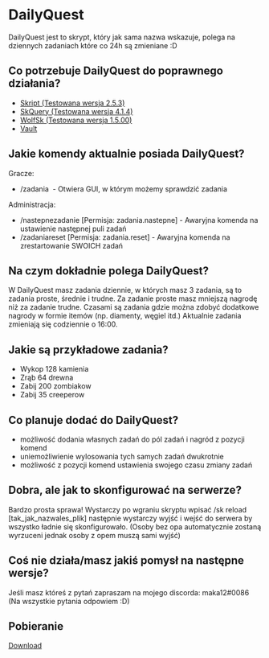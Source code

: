 # DailyQuest
DailyQuest jest to skrypt, który jak sama nazwa wskazuje, polega na dziennych zadaniach które co 24h są zmieniane :D 
## Co potrzebuje DailyQuest do poprawnego działania?
- [Skript (Testowana wersja 2.5.3)](https://github.com/SkriptLang/Skript/releases) 
- [SkQuery (Testowana wersja 4.1.4)](https://www.spigotmc.org/resources/skquery-1-9-1-16.36631/?__cf_chl_jschl_tk__=pmd_f222a7f7b1b0fa15fb86280649aa89d515cc0ec3-1628766827-0-gqNtZGzNAfijcnBszQi6)
- [WolfSk (Testowana wersja 1.5.00)](https://www.spigotmc.org/resources/wolfsk.77943/)
- [Vault](https://www.spigotmc.org/resources/vault.34315/?__cf_chl_jschl_tk__=pmd_1b089ca95e1f744d6aaf188000f45eb665513731-1628264500-0-gqNtZGzNAeKjcnBszQZ6)

## Jakie komendy aktualnie posiada DailyQuest?
Gracze:
- /zadania  - Otwiera GUI, w którym możemy sprawdzić zadania

Administracja:
- /nastepnezadanie [Permisja: zadania.nastepne] - Awaryjna komenda na ustawienie następnej puli zadań
- /zadaniareset [Permisja: zadania.reset] - Awaryjna komenda na zrestartowanie SWOICH zadań
## Na czym dokładnie polega DailyQuest?
W DailyQuest masz zadania dziennie, w których masz 3 zadania, są to zadania proste, średnie i trudne.
Za zadanie proste masz mniejszą nagrodę niż za zadanie trudne.
Czasami są zadania gdzie można zdobyć dodatkowe nagrody w formie itemów (np. diamenty, węgiel itd.)
Aktualnie zadania zmieniają się codziennie o 16:00.
## Jakie są przykładowe zadania?
- Wykop 128 kamienia
- Zrąb 64 drewna
- Zabij 200 zombiakow
- Zabij 35 creeperow
## Co planuje dodać do DailyQuest?
- możliwość dodania własnych zadań do pól zadań i nagród z pozycji komend
- uniemożliwienie wylosowania tych samych zadań dwukrotnie
- możliwość z pozycji komend ustawienia swojego czasu zmiany zadań
## Dobra, ale jak to skonfigurować na serwerze?
Bardzo prosta sprawa! Wystarczy po wgraniu skryptu wpisać /sk reload [tak_jak_nazwales_plik] następnie wystarczy wyjść i wejść do serwera by wszystko ładnie się skonfigurowało. (Osoby bez opa automatycznie zostaną wyrzuceni jednak osoby z opem muszą sami wyjść)
## Coś nie działa/masz jakiś pomysł na następne wersje?
Jeśli masz któreś z pytań zapraszam na mojego discorda: maka12#0086
(Na wszystkie pytania odpowiem :D)
## Pobieranie
[Download](https://github.com/maka12v/DailyQuest/releases/tag/v1.0)
